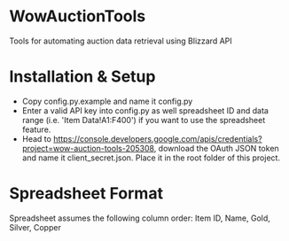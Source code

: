 # WowAuctionTools
Tools for automating auction data retrieval using Blizzard API

# Installation & Setup
* Copy config.py.example and name it config.py
* Enter a valid API key into config.py as well spreadsheet ID and data range (i.e. 'Item Data!A1:F400') if you want to use the spreadsheet feature.
* Head to https://console.developers.google.com/apis/credentials?project=wow-auction-tools-205308, download the OAuth JSON token and name it client_secret.json. Place it in the root folder of this project.

# Spreadsheet Format
Spreadsheet assumes the following column order:
Item ID, Name, Gold, Silver, Copper
